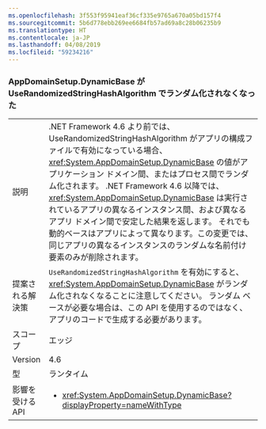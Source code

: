 ```yaml
---
ms.openlocfilehash: 3f553f95941eaf36cf335e9765a670a05bd157f4
ms.sourcegitcommit: 5b6d778ebb269ee6684fb57ad69a8c28b06235b9
ms.translationtype: HT
ms.contentlocale: ja-JP
ms.lasthandoff: 04/08/2019
ms.locfileid: "59234216"
---
```

### <a name="appdomainsetupdynamicbase-is-no-longer-randomized-by-userandomizedstringhashalgorithm"></a>AppDomainSetup.DynamicBase が UseRandomizedStringHashAlgorithm でランダム化されなくなった

|   |   |
|---|---|
|説明|.NET Framework 4.6 より前では、UseRandomizedStringHashAlgorithm がアプリの構成ファイルで有効になっている場合、<xref:System.AppDomainSetup.DynamicBase> の値がアプリケーション ドメイン間、またはプロセス間でランダム化されます。 .NET Framework 4.6 以降では、<xref:System.AppDomainSetup.DynamicBase> は実行されているアプリの異なるインスタンス間、および異なるアプリ ドメイン間で安定した結果を返します。 それでも動的ベースはアプリによって異なります。この変更では、同じアプリの異なるインスタンスのランダムな名前付け要素のみが削除されます。|
|提案される解決策|<code>UseRandomizedStringHashAlgorithm</code> を有効にすると、<xref:System.AppDomainSetup.DynamicBase> がランダム化されなくなることに注意してください。 ランダム ベースが必要な場合は、この API を使用するのではなく、アプリのコードで生成する必要があります。|
|スコープ|エッジ|
|Version|4.6|
|型|ランタイム|
|影響を受ける API|<ul><li><xref:System.AppDomainSetup.DynamicBase?displayProperty=nameWithType></li></ul>|
